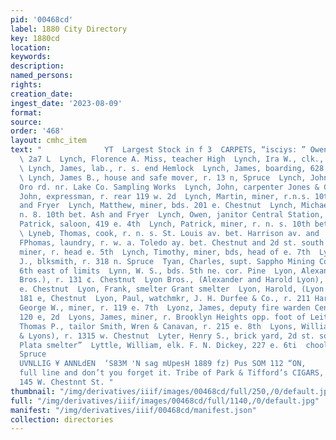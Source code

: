 ```yaml
---
pid: '00468cd'
label: 1880 City Directory
key: 1880cd
location: 
keywords: 
description: 
named_persons: 
rights: 
creation_date: 
ingest_date: '2023-08-09'
format: 
source: 
order: '468'
layout: cmhc_item
text: "              YT  Largest Stock in f 3  CARPETS, “isciys: ” Owen & Chittenden’s.
  \ 2a7 L  Lynch, Florence A. Miss, teacher High  Lynch, Ira W., clk., r. 813 n, Spruce
  \ Lynch, James, lab., r. s. end Hemlock  Lynch, James, boarding, 628 w. Chestnut
  \ Lynch, James B., house and safe mover, r. 13 n, Spruce  Lynch, John, driver, bds.
  Oro rd. nr. Lake Co. Sampling Works  Lynch, John, carpenter Jones & Co.  Lynch,
  John, expressman, r. rear 119 w. 2d  Lynch, Martin, miner, r.n.s. 10th bet. Ash
  and Fryer  Lynch, Matthew, miner, bds. 201 e. Chestnut  Lynch, Michael, miner, r.
  n. 8. 10th bet. Ash and Fryer  Lynch, Owen, janitor Central Station, 120 ¢. 2d  Lynch,
  Patrick, saloon, 419 e. 4th  Lynch, Patrick, miner, r. n. s. 10th bet Ash and Fryer
  \ Lyneb, Thomas, cook, r. n. s. St. Louis av. bet. Harrison av. and  ‘oplar  Lynch,
  FPhomas, laundry, r. w. a. Toledo ay. bet. Chestnut and 2d st. south  Lynch, Timothy,
  miner, r. head e. 5th  Lynch, Timothy, miner, bds, head of e. 7th  Lynch, Wesley
  J., blksmith, r. 318 n. Spruce  Tyan, Charles, supt. Sappho Mining Co., r. at mine
  6th east of limits  Lynn, W. S., bds. 5th ne. cor. Pine  Lyon, Alexander, (Lyon
  Bros.), r. 131 ¢. Chestnut  Lyon Bros., (Alexander and Harold Lyon), hardware, 131
  e. Chestnut  Lyon, Frank, smelter Grant smelter  Lyon, Harold, (Lyon Bros.), r.
  181 e, Chestnut  Lyon, Paul, watchmkr, J. H. Durfee & Co., r. 211 Harrison av.  Lyons,
  George W., miner, r. 119 e. 7th  Lyonz, James, deputy fire warden Central Station,
  120 e, 2d  Lyons, James, miner, r. Brooklyn Heights opp. foot of Leiter av.  Lyons,
  Thomas P., tailor Smith, Wren & Canavan, r. 215 e. 8th  Lyons, William F., (Paul
  & Lyons), r. 1315 w. Chestnut  Lyter, Henry S., brick yard, 2d st. south opp. La
  Plata smelter”  Lyttle, William, elk. F. N. Dickey, 227 e. 6ti  chool, r. 313 n.
  Spruce                                                                        WIdMO0d
  UVNLLIG ¥ ANNLdEN  ‘S83M 'N sag mUpesH 1889 fz) Pus SOM 112 “ON,     ‘We keep a
  full line and don’t you forget it. Tribe of Park & Tifford’s CIGARS, & Jefferay,
  145 W. Chestnnt St. "
thumbnail: "/img/derivatives/iiif/images/00468cd/full/250,/0/default.jpg"
full: "/img/derivatives/iiif/images/00468cd/full/1140,/0/default.jpg"
manifest: "/img/derivatives/iiif/00468cd/manifest.json"
collection: directories
---
```

